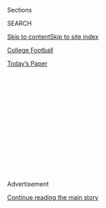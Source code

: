 <div id="app">

<div>

<div>

<div>

<div class="NYTAppHideMasthead css-1q2w90k e1suatyy0">

<div class="section css-ui9rw0 e1suatyy2">

<div class="css-eph4ug er09x8g0">

<div class="css-6n7j50">

</div>

<span class="css-1dv1kvn">Sections</span>

<div class="css-10488qs">

<span class="css-1dv1kvn">SEARCH</span>

</div>

[Skip to content](#site-content)[Skip to site index](#site-index)

</div>

<div id="masthead-section-label" class="css-1wr3we4 eaxe0e00">

[College
Football](https://www.nytimes3xbfgragh.onion/section/sports/ncaafootball)

</div>

<div class="css-10698na e1huz5gh0">

</div>

</div>

<div id="masthead-bar-one" class="section hasLinks css-15hmgas e1csuq9d3">

<div class="css-uqyvli e1csuq9d0">

</div>

<div class="css-1uqjmks e1csuq9d1">

</div>

<div class="css-9e9ivx">

[](https://myaccount.nytimes3xbfgragh.onion/auth/login?response_type=cookie&client_id=vi)

</div>

<div class="css-1bvtpon e1csuq9d2">

[Today’s
Paper](https://www.nytimes3xbfgragh.onion/section/todayspaper)

</div>

</div>

</div>

</div>

<div data-aria-hidden="false">

<div id="site-content" data-role="main">

<div>

<div class="css-1aor85t" style="opacity:0.000000001;z-index:-1;visibility:hidden">

<div class="css-1hqnpie">

<div class="css-epjblv">

<span class="css-17xtcya">[College
Football](/section/sports/ncaafootball)</span><span class="css-x15j1o">|</span><span class="css-fwqvlz">A
Group of Pac-12 Football Players Threaten to Opt Out of the
Season</span>

</div>

<div class="css-k008qs">

<div class="css-1iwv8en">

<span class="css-18z7m18"></span>

<div>

</div>

</div>

<span class="css-1n6z4y">https://nyti.ms/33l2y4g</span>

<div class="css-1705lsu">

<div class="css-4xjgmj">

<div class="css-4skfbu" data-role="toolbar" data-aria-label="Social Media Share buttons, Save button, and Comments Panel with current comment count" data-testid="share-tools">

  - 
  - 
  - 
  - 
    
    <div class="css-6n7j50">
    
    </div>

  - 

</div>

</div>

</div>

</div>

</div>

</div>

<div id="NYT_TOP_BANNER_REGION" class="css-13pd83m">

</div>

<div id="top-wrapper" class="css-1sy8kpn">

<div id="top-slug" class="css-l9onyx">

Advertisement

</div>

[Continue reading the main
story](#after-top)

<div class="ad top-wrapper" style="text-align:center;height:100%;display:block;min-height:250px">

<div id="top" class="place-ad" data-position="top" data-size-key="top">

</div>

</div>

<div id="after-top">

</div>

</div>

<div>

<div id="sponsor-wrapper" class="css-1hyfx7x">

<div id="sponsor-slug" class="css-19vbshk">

Supported by

</div>

[Continue reading the main
story](#after-sponsor)

<div id="sponsor" class="ad sponsor-wrapper" style="text-align:center;height:100%;display:block">

</div>

<div id="after-sponsor">

</div>

</div>

<div class="css-186x18t">

</div>

<div class="css-1vkm6nb ehdk2mb0">

# A Group of Pac-12 Football Players Threaten to Opt Out of the Season

</div>

The athletes from 10 schools said they were dissatisfied with how their
universities were handling the coronavirus, an approach they say
prioritizes money over safety.

<div class="css-79elbk" data-testid="photoviewer-wrapper">

<div class="css-z3e15g" data-testid="photoviewer-wrapper-hidden">

</div>

<div class="css-1a48zt4 ehw59r15" data-testid="photoviewer-children">

![<span class="css-16f3y1r e13ogyst0" data-aria-hidden="true">“The
people who are deciding whether we are going to play football are going
to prioritize money over health and safety 10 times out of 10,” said
Jaydon Grant, right, a senior defensive back at Oregon
State.</span><span class="css-cnj6d5 e1z0qqy90" itemprop="copyrightHolder"><span class="css-1ly73wi e1tej78p0">Credit...</span><span><span>John
Hefti/Associated
Press</span></span></span>](https://static01.graylady3jvrrxbe.onion/images/2020/08/02/sports/02collegefootball-web-2/merlin_162985113_bb1f697e-55d7-4324-8afb-7361ce90afcb-articleLarge.jpg?quality=75&auto=webp&disable=upscale)

</div>

</div>

<div class="css-18e8msd">

<div class="css-vp77d3 epjyd6m0">

<div class="css-hus3qt ey68jwv0" data-aria-hidden="true">

[![Billy
Witz](https://static01.graylady3jvrrxbe.onion/images/2018/02/16/multimedia/author-billy-witz/author-billy-witz-thumbLarge.jpg
"Billy Witz")](https://www.nytimes3xbfgragh.onion/by/billy-witz)

</div>

<div class="css-1baulvz">

By [<span class="css-1baulvz last-byline" itemprop="name">Billy
Witz</span>](https://www.nytimes3xbfgragh.onion/by/billy-witz)

</div>

</div>

  - 
    
    <div class="css-ld3wwf e16638kd2">
    
    Aug. 2,
    2020
    
    </div>

  - 
    
    <div class="css-4xjgmj">
    
    <div class="css-d8bdto" data-role="toolbar" data-aria-label="Social Media Share buttons, Save button, and Comments Panel with current comment count" data-testid="share-tools">
    
      - 
      - 
      - 
      - 
        
        <div class="css-6n7j50">
        
        </div>
    
      - 
    
    </div>
    
    </div>

</div>

</div>

<div class="section meteredContent css-1r7ky0e" name="articleBody" itemprop="articleBody">

<div class="css-1fanzo5 StoryBodyCompanionColumn">

<div class="css-53u6y8">

Thirteen Pac-12 Conference football players threatened Sunday to opt out
of the coming season, saying they would not play until systemic
inequities that have been highlighted by [college athletics’
response](https://www.nytimes3xbfgragh.onion/2020/07/16/sports/ncaafootball/ncaa-guidelines-fall-sports.html)
to [the coronavirus
pandemic](https://www.nytimes3xbfgragh.onion/news-event/coronavirus)
were addressed.

The players, who are from 10 schools and include All-American and honor
roll candidates, said that playing a contact sport like football during
the outbreak would be reckless because of what they described as
inadequate transparency about the health risks, a lack of uniform safety
measures and an absence of ample enforcement.

Those shortcomings, they added, are emblematic of a system in which
players have little standing to address social, economic or racial
inequalities — and, they said, far more of the millions of dollars they
help generate should go toward addressing them.

“The people who are deciding whether we are going to play football are
going to prioritize money over health and safety 10 times out of 10,”
Jaydon Grant, a senior defensive back at Oregon State who graduated with
a degree in digital communication arts said in an interview.

</div>

</div>

<div class="css-1fanzo5 StoryBodyCompanionColumn">

<div class="css-53u6y8">

The announcement comes as [the college football season is increasingly
in
doubt](https://www.nytimes3xbfgragh.onion/2020/07/10/sports/ncaafootball/coronavirus-college-football-season-canceled.html)
as the coronavirus bounces around the country — including [infiltrating
Major League
Baseball](https://www.nytimes3xbfgragh.onion/2020/08/01/sports/baseball/coronavirus-cardinals.html)—
no more under control than it was [in March, when college
sports](https://www.nytimes3xbfgragh.onion/2020/03/12/sports/ncaabasketball/ncaa-basketball-tournament-coronavirus.html)
and [professional leagues in the United
States](https://www.nytimes3xbfgragh.onion/2020/03/12/sports/coronavirus-sports-canceled.html)
began shutting down.

This has led many universities to [keep students off
campus](https://www.nytimes3xbfgragh.onion/2020/07/08/upshot/virus-colleges-harvard-reopening.html)
and some conferences, like the Ivy League, to postpone fall sports until
at least January. But the schools at the lucrative top of the football
food chain, which heavily leans on television revenue, are forging
ahead. Four major conferences — the Southeastern, Big Ten, Pac-12 and
Atlantic Coast — have pared their schedules mainly to conference games.

Still, there is pushback gathering over whether universities should be
conscripting unpaid college athletes to keep hundreds of millions of
dollars flowing into athletic departments’ coffers by largely assuming
whatever risks come with Covid-19, the disease caused by the
coronavirus. Particularly when there are no N.C.A.A.-wide standards on
the frequency of testing or other protocols, which some schools could
resist because they would be costly. ([The N.C.A.A. has made
recommendations](https://www.nytimes3xbfgragh.onion/2020/07/16/sports/ncaafootball/ncaa-guidelines-fall-sports.html)
but decisions have been left up to the universities themselves.)

The N.C.A.A. Board of Governors, which largely comprises university
presidents, will consider fall sports when it meets Tuesday.

While some athletes have expressed trepidation about playing football
during the pandemic — including SEC players during a recent call with
league officials, [according to The Washington
Post](https://www.washingtonpost.com/sports/2020/08/01/sec-football-players-safety-meeting/)
— and a handful have opted out, the Pac-12 players represent the first
collective effort to question why players are assuming so much risk.

</div>

</div>

<div class="css-1fanzo5 StoryBodyCompanionColumn">

<div class="css-53u6y8">

The Pac-12 players, who include Oregon safety Jevon Holland, considered
a possible first-round N.F.L. draft pick, and Washington linebacker Joe
Tryon, a preseason All-American, are taking advantage of the
conference’s recent announcement that it will allow all students to
retain their athletic scholarships if they opt out. The players said the
conditions for their return not only included increased health and
safety protections, but measures that would redistribute some of the
millions of dollars that college football generates.

</div>

</div>

<div class="css-79elbk" data-testid="photoviewer-wrapper">

<div class="css-z3e15g" data-testid="photoviewer-wrapper-hidden">

</div>

<div class="css-1a48zt4 ehw59r15" data-testid="photoviewer-children">

![<span class="css-16f3y1r e13ogyst0" data-aria-hidden="true">The
players asked that Larry Scott, the conference’s commissioner, and other
officials drastically reduce their
salaries.</span><span class="css-cnj6d5 e1z0qqy90" itemprop="copyrightHolder"><span class="css-1ly73wi e1tej78p0">Credit...</span><span>D.
Ross Cameron/Associated
Press</span></span>](https://static01.graylady3jvrrxbe.onion/images/2020/08/02/sports/02collegefootball-web-3/merlin_162380622_73c86245-5a40-4532-9c06-1a3b00de6781-articleLarge.jpg?quality=75&auto=webp&disable=upscale)

</div>

</div>

<div class="css-1fanzo5 StoryBodyCompanionColumn">

<div class="css-53u6y8">

The players asked that Commissioner Larry Scott, who is paid $5.3
million per year, and other coaches and administrators drastically
reduce their pay and end lavish facility spending. They also demanded
increased medical insurance coverage, six-year scholarships, the freedom
to hire marketing agents, and that 50 percent of each sport’s conference
revenue be distributed evenly among athletes in their sport, akin to how
professional sports leagues share revenue with players.

Scott declined an interview request. A conference spokesman referred to
a statement that said the group had not contacted the Pac-12 or its
schools.

<div id="NYT_MAIN_CONTENT_2_REGION" class="css-9tf9ac">

<div>

<div id="styln-prism-freeform-1595872471455" class="section interactive-content interactive-size-medium css-1ftcdic">

<div class="css-17ih8de interactive-body">

<div id="prism-freeform-block-80633" class="css-19mumt8" data-role="complementary" data-storyline="The Games Resume" data-truncated="false" tabindex="0">

<div class="css-a8d9oz">

<div>

### The Games Resume

#### Sports and the Virus

Updated Aug. 3, 2020

Here’s what’s happening as the world of sports slowly comes back to
life:

  -   - On all but the two biggest courts, automated line calls [will
        replace human
        judges](https://www.nytimes3xbfgragh.onion/2020/08/03/sports/tennis/us-open-hawkeye-line-judges.html?action=click&pgtype=Article&state=default&region=MAIN_CONTENT_2&context=storylines_keepup)
        at the U.S. Open to reduce the number of people on site during
        the pandemic.
      - Mets star Yoenis Cespedes is healthy, but [has decided to opt
        out](https://www.nytimes3xbfgragh.onion/2020/08/02/sports/baseball/Yoenis-cespedes-opt-out-rule.html?action=click&pgtype=Article&state=default&region=MAIN_CONTENT_2&context=storylines_keepup)
        of the 2020 baseball season for Covid-related reasons.
      - Britain tried to bring fans back to indoor sports. [It lasted a
        day](https://www.nytimes3xbfgragh.onion/2020/08/02/sports/snooker-world-championship.html?action=click&pgtype=Article&state=default&region=MAIN_CONTENT_2&context=storylines_keepup).

<div id="styln-survey-component-80633" class="styln-survey-component">

</div>

</div>

</div>

</div>

</div>

</div>

</div>

</div>

At least one head coach was not happy with the players’ stance.
Washington State Coach Nick Rolovich told players who had health
concerns he was fine if they opted out, but he did not want them around
the team if they expressed support for \#WeStandUnited, according to
John Woods Jr., the father of the sophomore receiver Kassidy Woods.

In an interview Sunday night, John Woods Jr. said Rolovich told his son,
who opted out for health reasons, to clean out his locker on Monday
after he also said he supported the \#WeStandUnited players. The lone
Washington State player to sign the statement, Dallas Hobbs, a junior
defensive lineman, was told the same, the receiver’s father said.

Washington State did not immediately respond to a request to comment.

“These are discussions and topics that are talked about in locker rooms
around the country weekly,” said Valentino Daltoso, a senior three-year
starter on the offensive line at California, where he recently graduated
in legal studies. “This isn’t some new idea out of left field.”

</div>

</div>

<div class="css-1fanzo5 StoryBodyCompanionColumn">

<div class="css-53u6y8">

Daltoso, one of three Cal players among the 13, said the idea took a
foothold about a month ago during a Zoom call his teammates had in the
wake of protests over the police killing of George Floyd in Minneapolis.
As the discussions developed, they reached out to players around the
Pac-12 and to others, like Ramogi Huma, the director of the National
College Players Association, which advocates for players’ rights.

The players say there are hundreds of others in the Pac-12 who share
their concerns, and indeed dozens, including [Penei
Sewell](https://twitter.com/peneisewell58/status/1289974930155569153),
an Oregon offensive tackle who is considered a likely top draft pick
next year, retweeted a Twitter post on Sunday with the hashtag
\#WeAreUnited.

</div>

</div>

<div class="css-cfo9c3">

</div>

<div class="css-1fanzo5 StoryBodyCompanionColumn">

<div class="css-53u6y8">

Daltoso expects there are also hundreds of players in other conferences
who feel similarly, noting the questions the SEC players raised in their
conference call with Commissioner Greg Sankey and the conference’s
medical advisers.

When MoMo Sanogo, a linebacker at Mississippi, wondered why colleges
were bringing students back to campus, according to The Post, an
official replied, “It’s one of those things where if students don’t come
back to campus, then the chances of having a football season are almost
zero.” Another player wondered about the long-term effects of
contracting the virus.

“Those guys in the SEC are not alone in how they feel,” Daltoso said.
“Good for them for advocating for themselves. Our power as players
comes from being knowledgeable of each other’s
struggles.”

</div>

</div>

<div class="css-79elbk" data-testid="photoviewer-wrapper">

<div class="css-z3e15g" data-testid="photoviewer-wrapper-hidden">

</div>

<div class="css-1a48zt4 ehw59r15" data-testid="photoviewer-children">

<div class="css-1xdhyk6 erfvjey0">

<span class="css-1ly73wi e1tej78p0">Image</span>

<div class="css-zjzyr8">

<div data-testid="lazyimage-container" style="height:257.77777777777777px">

</div>

</div>

</div>

<span class="css-16f3y1r e13ogyst0" data-aria-hidden="true">Oregon’s
Jevon Holland, a potential first-round pick in the N.F.L. draft, was
among those who threatened to opt
out.</span><span class="css-cnj6d5 e1z0qqy90" itemprop="copyrightHolder"><span class="css-1ly73wi e1tej78p0">Credit...</span><span>Abbie
Parr/Getty Images</span></span>

</div>

</div>

<div class="css-1fanzo5 StoryBodyCompanionColumn">

<div class="css-53u6y8">

Grant, the Oregon State player and a son of former N.B.A. player Brian
Grant, said that his school has taken extensive measures to keep players
safe during workouts, but he doesn’t see a way to play games, where
social distancing would be impossible. A restricted environment at a
limited number of sites, an approach that [seems to have worked in the
nascent returns of pro basketball and
soccer](https://www.nytimes3xbfgragh.onion/2020/07/30/sports/basketball/sports-bubble-nba-mlb.html),
would be impractical for teams of 120 players — and antithetical to
college sports.

</div>

</div>

<div class="css-1fanzo5 StoryBodyCompanionColumn">

<div class="css-53u6y8">

And the sidelining of Boston Red Sox pitcher Eduardo Rodriguez with
heart inflammation related to the coronavirus has also been chilling.

“Do you want to wait until something happens to us or do you want ensure
that there’s a system in place that will help keep us safe?” Grant said.
“The system has failed to provide our insurance. That’s why we’re
united.”

</div>

</div>

<div>

</div>

</div>

<div>

</div>

<div>

</div>

<div>

</div>

<div>

<div id="bottom-wrapper" class="css-1ede5it">

<div id="bottom-slug" class="css-l9onyx">

Advertisement

</div>

[Continue reading the main
story](#after-bottom)

<div id="bottom" class="ad bottom-wrapper" style="text-align:center;height:100%;display:block;min-height:90px">

</div>

<div id="after-bottom">

</div>

</div>

</div>

</div>

</div>

## Site Index

<div>

</div>

## Site Information Navigation

  - [© <span>2020</span> <span>The New York Times
    Company</span>](https://help.nytimes3xbfgragh.onion/hc/en-us/articles/115014792127-Copyright-notice)

<!-- end list -->

  - [NYTCo](https://www.nytco.com/)
  - [Contact
    Us](https://help.nytimes3xbfgragh.onion/hc/en-us/articles/115015385887-Contact-Us)
  - [Work with us](https://www.nytco.com/careers/)
  - [Advertise](https://nytmediakit.com/)
  - [T Brand Studio](http://www.tbrandstudio.com/)
  - [Your Ad
    Choices](https://www.nytimes3xbfgragh.onion/privacy/cookie-policy#how-do-i-manage-trackers)
  - [Privacy](https://www.nytimes3xbfgragh.onion/privacy)
  - [Terms of
    Service](https://help.nytimes3xbfgragh.onion/hc/en-us/articles/115014893428-Terms-of-service)
  - [Terms of
    Sale](https://help.nytimes3xbfgragh.onion/hc/en-us/articles/115014893968-Terms-of-sale)
  - [Site
    Map](https://spiderbites.nytimes3xbfgragh.onion)
  - [Help](https://help.nytimes3xbfgragh.onion/hc/en-us)
  - [Subscriptions](https://www.nytimes3xbfgragh.onion/subscription?campaignId=37WXW)

</div>

</div>

</div>

</div>
